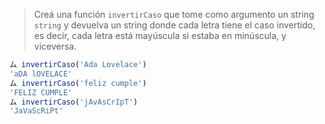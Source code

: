 > Creá una función `invertirCaso` que tome como argumento un string `string` y devuelva un string donde cada letra tiene el caso invertido, es decir, cada letra está mayúscula si estaba en minúscula, y viceversa.
>
```javascript
ム invertirCaso('Ada Lovelace') 
'aDA lOVELACE'
ム invertirCaso('feliz cumple') 
'FELIZ CUMPLE'
ム invertirCaso('jAvAsCrIpT')
'JaVaScRiPt'
```